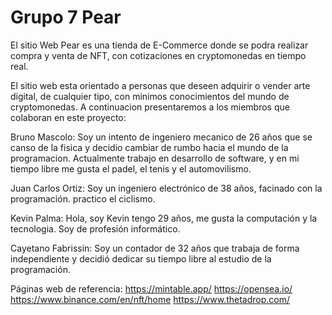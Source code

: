 # Grupo 7 Pear
El sitio Web Pear es una tienda de E-Commerce donde se podra realizar compra y venta de NFT, con cotizaciones en cryptomonedas en tiempo real. 

El sitio web esta orientado a personas que deseen adquirir o vender arte digital, de cualquier tipo, con minimos conocimientos del mundo de cryptomonedas. 
A continuacion presentaremos a los miembros que colaboran en este proyecto:

Bruno Mascolo: Soy un intento de ingeniero mecanico de 26 años que se canso de la fisica y decidio cambiar de rumbo hacia el mundo de la programacion. Actualmente trabajo en desarrollo de software, y en mi tiempo libre me gusta el padel, el tenis y el automovilismo. 

Juan Carlos Ortiz: Soy un ingeniero electrónico de 38 años, facinado con la programación. practico el ciclismo.

Kevin Palma: Hola, soy Kevin tengo 29 años, me gusta la computación y la tecnologia. Soy de profesión informático.

Cayetano Fabrissin: Soy un contador de 32 años que trabaja de forma independiente y decidió dedicar su tiempo libre al estudio de la programación.

Páginas web de referencia:
https://mintable.app/
https://opensea.io/
https://www.binance.com/en/nft/home
https://www.thetadrop.com/
